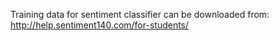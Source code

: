 Training data for sentiment classifier can be downloaded from: http://help.sentiment140.com/for-students/